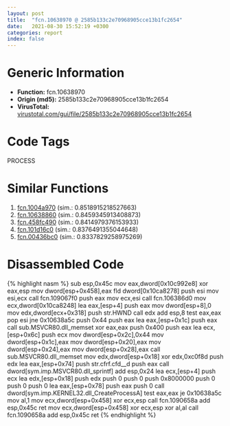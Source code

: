 ```yaml
---
layout: post
title:  "fcn.10638970 @ 2585b133c2e70968905cce13b1fc2654"
date:   2021-08-30 15:52:19 +0300
categories: report
index: false
---
```


# Generic Information
- **Function:** fcn.10638970
- **Origin (md5):** 2585b133c2e70968905cce13b1fc2654
- **VirusTotal:** [virustotal.com/gui/file/2585b133c2e70968905cce13b1fc2654][virustotal_ref]

# Code Tags
<span class="tag" id="PROCESS">PROCESS</span>


# Similar Functions

1. [fcn.1004a970][similar_1_ref] (sim.: 0.8518915218527663)
2. [fcn.10638860][similar_2_ref] (sim.: 0.8459345913408873)
3. [fcn.458fc490][similar_3_ref] (sim.: 0.8414979376153933)
4. [fcn.101d16c0][similar_4_ref] (sim.: 0.8376491355044648)
5. [fcn.00436bc0][similar_5_ref] (sim.: 0.8337829258975269)


# Disassembled Code

{% highlight nasm %}
sub esp,0x45c
mov eax,dword[0x10c992e8]
xor eax,esp
mov dword[esp+0x458],eax
fld dword[0x10ca8278]
push esi
mov esi,ecx
call fcn.109067f0
push eax
mov ecx,esi
call fcn.106386d0
mov ecx,dword[0x10ca8248]
lea eax,[esp+4]
push eax
mov dword[esp+8],0
mov edx,dword[ecx+0x318]
push str.HWND
call edx
add esp,8
test eax,eax
pop esi
jne 0x10638a5c
push 0x44
push eax
lea eax,[esp+0x1c]
push eax
call sub.MSVCR80.dll_memset
xor eax,eax
push 0x400
push eax
lea ecx,[esp+0x6c]
push ecx
mov dword[esp+0x2c],0x44
mov dword[esp+0x1c],eax
mov dword[esp+0x20],eax
mov dword[esp+0x24],eax
mov dword[esp+0x28],eax
call sub.MSVCR80.dll_memset
mov edx,dword[esp+0x18]
xor edx,0xc0f8d
push edx
lea eax,[esp+0x74]
push str.cfrf.cfd__d
push eax
call dword[sym.imp.MSVCR80.dll_sprintf]
add esp,0x24
lea ecx,[esp+4]
push ecx
lea edx,[esp+0x18]
push edx
push 0
push 0
push 0x8000000
push 0
push 0
push 0
lea eax,[esp+0x78]
push eax
push 0
call dword[sym.imp.KERNEL32.dll_CreateProcessA]
test eax,eax
je 0x10638a5c
mov al,1
mov ecx,dword[esp+0x458]
xor ecx,esp
call fcn.1090658a
add esp,0x45c
ret 
mov ecx,dword[esp+0x458]
xor ecx,esp
xor al,al
call fcn.1090658a
add esp,0x45c
ret 
{% endhighlight %}


[similar_1_ref]: /report/fcn.1004a970@2585b133c2e70968905cce13b1fc2654
[similar_2_ref]: /report/fcn.10638860@2585b133c2e70968905cce13b1fc2654
[similar_3_ref]: /report/fcn.458fc490@284c9c9722cef7520dddfe58806fd72f
[similar_4_ref]: /report/fcn.101d16c0@2585b133c2e70968905cce13b1fc2654
[similar_5_ref]: /report/fcn.00436bc0@17d73cbafe6dd96dd6f2291fab06fbb5
[virustotal_ref]: https://www.virustotal.com/gui/file/2585b133c2e70968905cce13b1fc2654